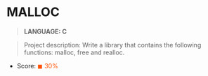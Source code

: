 # MALLOC

> __LANGUAGE: C__

> Project description: Write a library that contains the following functions: malloc, free and realloc.

* Score: <span style="color:rgb(255, 80,0)">&#9724; 30% </span>
